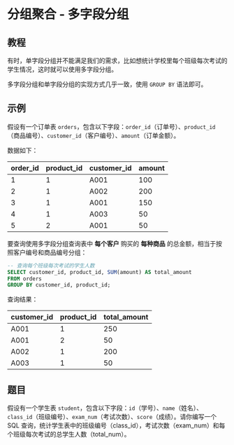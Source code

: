 # 分组聚合 - 多字段分组


## 教程
有时，单字段分组并不能满足我们的需求，比如想统计学校里每个班级每次考试的学生情况，这时就可以使用多字段分组。

多字段分组和单字段分组的实现方式几乎一致，使用 `GROUP BY` 语法即可。



## 示例
假设有一个订单表 `orders`，包含以下字段：`order_id`（订单号）、`product_id`（商品编号）、`customer_id`（客户编号）、`amount`（订单金额）。

数据如下：

| order_id | product_id | customer_id | amount |
|---------|-------------|--------|---------|
| 1       | 1      | A001        | 100    |
| 2       | 1      | A002        | 200    |
| 3       | 1      | A001        | 150    |
| 4       | 1      | A003        | 50     |
| 5 | 2 | A001 | 50 |



要查询使用多字段分组查询表中 **每个客户** 购买的 **每种商品** 的总金额，相当于按照客户编号和商品编号分组：

```sql
-- 查询每个班级每次考试的学生人数
SELECT customer_id, product_id, SUM(amount) AS total_amount
FROM orders
GROUP BY customer_id, product_id;
```



查询结果：

| customer_id | product_id | total_amount |
| ----------- | ---------- | ------------ |
| A001        | 1          | 250          |
| A001        | 2          | 50           |
| A002        | 1          | 200          |
| A003        | 1          | 50           |



## 题目

假设有一个学生表 `student`，包含以下字段：`id`（学号）、`name`（姓名）、`class_id`（班级编号）、`exam_num`（考试次数）、`score`（成绩）。请你编写一个 SQL 查询，统计学生表中的班级编号（class_id），考试次数（exam_num）和每个班级每次考试的总学生人数（total_num）。

